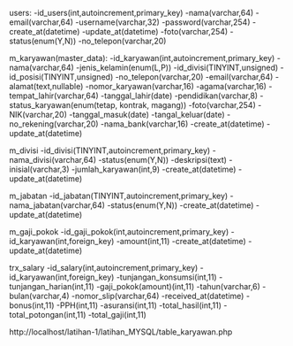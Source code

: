 users:
-id_users(int,autoincrement,primary_key)
-nama(varchar,64)
-email(varchar,64)
-username(varchar,32)
-password(varchar,254)
-create_at(datetime)
-update_at(datetime)
-foto(varchar,254)
-status(enum(Y,N))
-no_telepon(varchar,20)

m_karyawan(master_data):
-id_karyawan(int,autoincrement,primary_key)
-nama(varchar,64)
-jenis_kelamin(enum(L,P))
-id_divisi(TINYINT,unsigned)
-id_posisi(TINYINT,unsigned)
-no_telepon(varchar,20)
-email(varchar,64)
-alamat(text,nullable)
-nomor_karyawan(varchar,16)
-agama(varchar,16)
-tempat_lahir(varchar,64)
-tanggal_lahir(date)
-pendidikan(varchar,8)
-status_karyawan(enum(tetap, kontrak, magang))
-foto(varchar,254)
-NIK(varchar,20)
-tanggal_masuk(date)
-tangal_keluar(date)
-no_rekening(varchar,20)
-nama_bank(varchar,16)
-create_at(datetime)
-update_at(datetime)

m_divisi
-id_divisi(TINYINT,autoincrement,primary_key)
-nama_divisi(varchar,64)
-status(enum(Y,N))
-deskripsi(text)
-inisial(varchar,3)
-jumlah_karyawan(int,9)
-create_at(datetime)
-update_at(datetime)

m_jabatan
-id_jabatan(TINYINT,autoincrement,primary_key)
-nama_jabatan(varchar,64)
-status(enum(Y,N))
-create_at(datetime)
-update_at(datetime)

m_gaji_pokok
-id_gaji_pokok(int,autoincrement,primary_key)
-id_karyawan(int,foreign_key)
-amount(int,11)
-create_at(datetime)
-update_at(datetime)

trx_salary
-id_salary(int,autoincrement,primary_key)
-id_karyawan(int,foreign_key)
-tunjangan_konsumsi(int,11)
-tunjangan_harian(int,11)
-gaji_pokok(amount)(int,11)
-tahun(varchar,6)
-bulan(varchar,4)
-nomor_slip(varchar,64)
-received_at(datetime)
-bonus(int,11)
-PPH(int,11)
-asuransi(int,11)
-total_hasil(int,11)
-total_potongan(int,11)
-total_gaji(int,11)


http://localhost/latihan-1/latihan_MYSQL/table_karyawan.php








